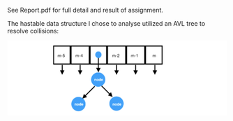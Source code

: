 See Report.pdf for full detail and result of assignment.

The hastable data structure I chose to analyse utilized an AVL tree to resolve collisions:

![structure](/images/data_structure.png)
